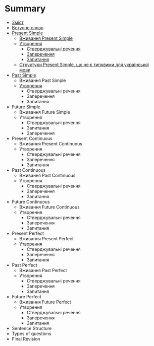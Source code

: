 # Summary

* [Зміст](README.md)
* [Вступне слово](vstup.md)
* [Present Simple](1/present_simple.md)
   * [Вживання Present Simple](1/vjivayemo.md)
   * [Утворення](1/utvoryuyemmo.md)
       * [Стверджувальні речення](1/rozpovidni_rechennya.md)
       * [Заперечення](1/zaperechennya.md)
       * [Запитання](1/zapitanna.md)
   * [Структури Present Simple, що не є типовими для української мови](1/netipovi_strukturi.md)
* [Past Simple](2/Past_Simple.md)
   * Вживання Past Simple
   * [Утворення](2/utvoryuyemmo.md)
       * Стверджувальні речення
       * Заперечення
       * Запитання
* Future Simple
   * Вживання Future Simple
   * Утворення
       * Стверджувальні речення
       * Запитання
       * Заперечення
* Present Continuous
   * Вживання Present Continuous
   * Утворення
       * Стверджувальні речення
       * Заперечення
       * Запитання
* Past Continuous
   * Вживання Past Continuous
   * Утворення
       * Стверджувальні речення
       * Заперечення
       * Запитання
* Future Continuous
   * Вживання Future Continuous
   * Утворення
       * Стверджувальні речення
       * Заперечення
       * Запитання
* Present Perfect
   * Вживання Present Perfect
   * Утворення
       * Стверджувальні речення
       * Заперечення
       * Запитання
* Past Perfect
   * Вживання Past Perfect
   * Утворення
       * Стверджувальні речення
       * Заперечення
       * Запитання
* Future Perfect
   * Вживання Future Perfect
   * Утворення
       * Стверджувальні речення
       * Заперечення
       * Запитання
* Sentence Structure
* Types of questions
* Final Revision

